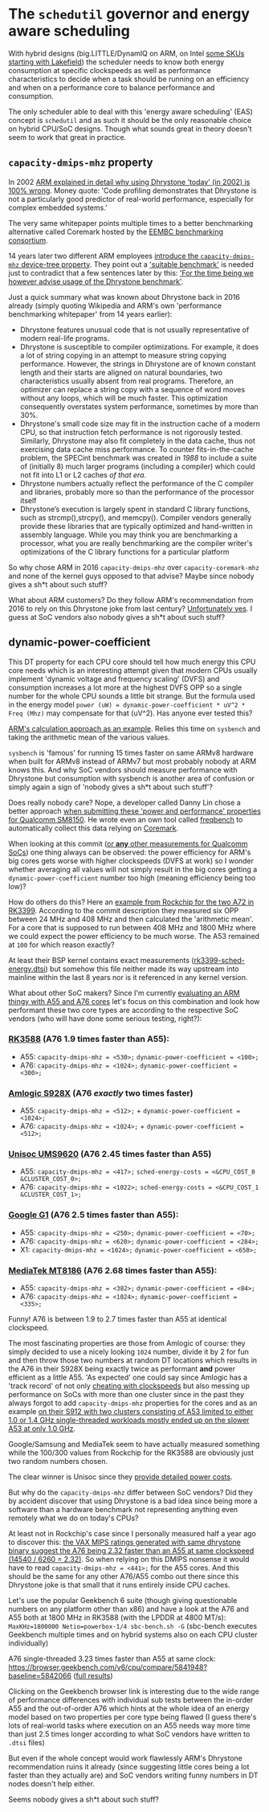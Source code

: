 # The `schedutil` governor and energy aware scheduling

With hybrid designs (big.LITTLE/DynamIQ on ARM, on Intel [some SKUs starting with Lakefield](https://github.com/ThomasKaiser/sbc-bench/blob/07fdc0b99e0868d8d40425bdf8ba97d00aca4ad3/sbc-bench.sh#L2171-L2315)) the scheduler needs to know both energy consumption at specific clockspeeds as well as performance characteristics to decide when a task should be running on an efficiency and when on a performance core to balance performance and consumption.

The only scheduler able to deal with this 'energy aware scheduling' (EAS) concept is `schedutil` and as such it should be the only reasonable choice on hybrid CPU/SoC designs. Though what sounds great in theory doesn't seem to work that great in practice.

## `capacity-dmips-mhz` property

In 2002 [ARM explained in detail why using Dhrystone 'today' (in 2002) is 100% wrong](https://www.docjava.com/courses/cr346/data/papers/DhrystoneMIPS-CriticismbyARM.pdf). Money quote: 'Code profiling demonstrates that Dhrystone is not a particularly good predictor of real-world performance, especially for complex embedded systems.'

The very same whitepaper points multiple times to a better benchmarking alternative called Coremark hosted by the [EEMBC benchmarking consortium](https://www.eembc.org).

14 years later two different ARM employees [introduce the `capacity-dmips-mhz` device-tree property](https://github.com/torvalds/linux/commit/de42fe116dcc157b08d5db367bde4742d4e76af3). They point out a ['suitable benchmark'](https://github.com/torvalds/linux/blob/master/Documentation/devicetree/bindings/cpu/cpu-capacity.txt#L18-L25) is needed just to contradict that a few sentences later by this: ['For the time being we however advise usage of the Dhrystone benchmark'](https://github.com/torvalds/linux/blob/master/Documentation/devicetree/bindings/cpu/cpu-capacity.txt#L33).

Just a quick summary what was known about Dhrystone back in 2016 already (simply quoting Wikipedia and ARM's own 'performance benchmarking whitepaper' from 14 years earlier):

  * Dhrystone features unusual code that is not usually representative of modern real-life programs.
  * Dhrystone is susceptible to compiler optimizations. For example, it does a lot of string copying in an attempt to measure string copying performance. However, the strings in Dhrystone are of known constant length and their starts are aligned on natural boundaries, two characteristics usually absent from real programs. Therefore, an optimizer can replace a string copy with a sequence of word moves without any loops, which will be much faster. This optimization consequently overstates system performance, sometimes by more than 30%.
  * Dhrystone's small code size may fit in the instruction cache of a modern CPU, so that instruction fetch performance is not rigorously tested. Similarly, Dhrystone may also fit completely in the data cache, thus not exercising data cache miss performance. To counter fits-in-the-cache problem, the SPECint benchmark was created *in 1988* to include a suite of (initially 8) much larger programs (including a compiler) which could not fit into L1 or L2 caches *of that era*.
  * Dhrystone numbers actually reflect the performance of the C compiler and libraries, probably more so than the performance of the processor itself
  * Dhrystone’s execution is largely spent in standard C library functions, such as strcmp(),strcpy(), and memcpy(). Compiler vendors generally provide these libraries that are typically optimized and hand-written in assembly language. While you may think you are benchmarking a processor, what you are really benchmarking are the compiler writer's optimizations of the C library functions for a particular platform

So why chose ARM in 2016 `capacity-dmips-mhz` over `capacity-coremark-mhz` and none of the kernel guys opposed to that advise? Maybe since nobody gives a sh*t about such stuff?

What about ARM customers? Do they follow ARM's recommendation from 2016 to rely on this Dhrystone joke from last century? [Unfortunately yes](https://lore.kernel.org/linux-devicetree/5A3CD286.2010705@hisilicon.com/T/). I guess at SoC vendors also nobody gives a sh*t about such stuff?

## dynamic-power-coefficient

This DT property for each CPU core should tell how much energy this CPU core needs which is an interesting attempt given that modern CPUs usually implement 'dynamic voltage and frequency scaling' (DVFS) and consumption increases a lot more at the highest DVFS OPP so a single number for the whole CPU sounds a little bit strange. But the formula used in the energy model `power (uW) = dynamic-power-coefficient * uV^2 * Freq (Mhz)` may compensate for that (uV^2). Has anyone ever tested this?

[ARM's calculation approach as an example](https://patchwork.ozlabs.org/project/linux-imx/patch/20190128165522.31749-7-quentin.perret@arm.com/). Relies this time on `sysbench` and taking the arithmetic mean of the various values.

`sysbench` is 'famous' for running 15 times faster on same ARMv8 hardware when built for ARMv8 instead of ARMv7 but most probably nobody at ARM knows this. And why SoC vendors should measure performance with Dhrystone but consumption with sysbench is another area of confusion or simply again a sign of 'nobody gives a sh*t about such stuff'?

Does really nobody care? Nope, a developer called Danny Lin chose a better approach [when submitting these 'power and performance' properties for Qualcomm SM8150](https://github.com/torvalds/linux/commit/5b2dae72187de25a90f245482281a9ed0ffd268f). He wrote even an own tool called [freqbench](https://github.com/kdrag0n/freqbench) to automatically collect this data relying on [Coremark](https://www.eembc.org/coremark/).

When looking at this commit ([or **any** other measurements for Qualcomm SoCs](https://github.com/kdrag0n/freqbench/tree/master/results)) one thing always can be observed: the power efficiency for ARM's big cores gets worse with higher clockspeeds (DVFS at work) so I wonder whether averaging all values will not simply result in the big cores getting a `dynamic-power-coefficient` number too high (meaning efficiency being too low)?

How do others do this? Here an [example from Rockchip for the two A72 in RK3399](https://patchwork.kernel.org/project/linux-arm-kernel/patch/1500974575-2244-1-git-send-email-wxt@rock-chips.com/). According to the commit description they measured six OPP between 24 MHz and 408 MHz and then calculated the 'arithmetic mean'. For a core that is supposed to run between 408 MHz and 1800 MHz where we could expect the power efficiency to be much worse. The A53 remained at `100` for which reason exactly? 

At least their BSP kernel contains exact measurements ([rk3399-sched-energy.dtsi](https://github.com/armbian/linux-rockchip/blob/rk-5.10-rkr6/arch/arm64/boot/dts/rockchip/rk3399-sched-energy.dtsi)) but somehow this file neither made its way upstream into mainline within the last 8 years nor is it referenced in any kernel version.

What about other SoC makers? Since I'm currently [evaluating an ARM thingy with A55 and A76 cores](Quick_Preview_of_ROCK_5_ITX.md) let's focus on this combination and look how performant these two core types are according to the respective SoC vendors (who will have done some serious testing, right?):

### [RK3588](https://github.com/armbian/linux-rockchip/blob/rk-5.10-rkr6/arch/arm64/boot/dts/rockchip/rk3588s.dtsi) (A76 1.9 times faster than A55):

  * A55: `capacity-dmips-mhz = <530>;` `dynamic-power-coefficient = <100>;`
  * A76: `capacity-dmips-mhz = <1024>;` `dynamic-power-coefficient = <300>;`

### [Amlogic S928X](https://github.com/CoreELEC/linux-amlogic/blob/amlogic-5.4.210/arch/arm64/boot/dts/amlogic/mesons5.dtsi) (A76 *exactly* two times faster)

  * A55: `capacity-dmips-mhz = <512>;` + `dynamic-power-coefficient = <1024>;`
  * A76: `capacity-dmips-mhz = <1024>;` + `dynamic-power-coefficient = <512>;`

### [Unisoc UMS9620](https://github.com/realme-kernel-opensource/realme_C31_C35_narzo50A-Prime-AndroidR-kernel-source/blob/79c7c8b238a20393a78ee5f1110991bd4280e143/arch/arm64/boot/dts/sprd/ums9620.dtsi) (A76 2.45 times faster than A55)

  * A55: `capacity-dmips-mhz = <417>;` `sched-energy-costs = <&CPU_COST_0 &CLUSTER_COST_0>;`
  * A76: `capacity-dmips-mhz = <1022>;` `sched-energy-costs = <&CPU_COST_1 &CLUSTER_COST_1>;`

### [Google G1](https://github.com/torvalds/linux/blob/master/arch/arm64/boot/dts/exynos/google/gs101.dtsi) (A76 2.5 times faster than A55):

  * A55: `capacity-dmips-mhz = <250>;` `dynamic-power-coefficient = <70>;`
  * A76: `capacity-dmips-mhz = <620>;` `dynamic-power-coefficient = <284>;`
  * X1: `capacity-dmips-mhz = <1024>;` `dynamic-power-coefficient = <650>;`

### [MediaTek MT8186](https://github.com/torvalds/linux/blob/master/arch/arm64/boot/dts/mediatek/mt8186.dtsi) (A76 2.68 times faster than A55):

  * A55: `capacity-dmips-mhz = <382>;` `dynamic-power-coefficient = <84>;`
  * A76: `capacity-dmips-mhz = <1024>;` `dynamic-power-coefficient = <335>;`

Funny! A76 is between 1.9 to 2.7 times faster than A55 at identical clockspeed.

The most fascinating properties are those from Amlogic of course: they simply decided to use a nicely looking `1024` number, divide it by 2 for fun and then throw those two numbers at random DT locations which results in the A76 in their S928X being exactly twice as performant **and** power efficient as a little A55. 'As expected' one could say since Amlogic has a 'track record' of not only [cheating with clockspeeds](https://www.cnx-software.com/2016/08/28/amlogic-s905-and-s912-processors-appear-to-be-limited-to-1-5-ghz-not-2-ghz-as-advertised/) but also messing up performance on SoCs with more than one cluster since in the past they always forgot to add `capacity-dmips-mhz` properties for the cores and as an example [on their S912 with two clusters consisting of A53 limited to either 1.0 or 1.4 GHz single-threaded workloads mostly ended up on the slower A53 at only 1.0 GHz](https://forum.khadas.com/t/s912-limited-to-1200-mhz-with-multithreaded-loads/2311/54?u=tkaiser).

Google/Samsung and MediaTek seem to have actually measured something while the 100/300 values from Rockchip for the RK3588 are obviously just two random numbers chosen. 

The clear winner is Unisoc since they [provide detailed power costs](https://github.com/realme-kernel-opensource/realme_C31_C35_narzo50A-Prime-AndroidR-kernel-source/blob/79c7c8b238a20393a78ee5f1110991bd4280e143/arch/arm64/boot/dts/sprd/ums9620.dtsi#L133-L173).

But why do the `capacity-dmips-mhz` differ between SoC vendors? Did they by accident discover that using Dhrystone is a bad idea since being more a software than a hardware benchmark not representing anything even remotely what we do on today's CPUs?

At least not in Rockchip's case since I personally measured half a year ago to discover this: [the VAX MIPS ratings generated with same dhrystone binary suggest the A76 being 2.32 faster than an A55 at same clockspeed (14540 / 6260 = 2.32)](https://github.com/ThomasKaiser/sbc-bench/blob/master/Benchmarking_some_benchmarks.md#dhrystone--dmips--dmipsmhz). So when relying on this DMIPS nonsense it would have to read `capacity-dmips-mhz = <441>;` for the A55 cores. And this should be the same for any other A76/A55 combo out there since this Dhrystone joke is that small that it runs entirely inside CPU caches.

Let's use the popular Geekbench 6 suite (though giving questionable numbers on any platform other than x86) and have a look at the A76 and A55 both at 1800 MHz in RK3588 (with the LPDDR at 4800 MT/s): `MaxKHz=1800000 Netio=powerbox-1/4 sbc-bench.sh -G` (sbc-bench executes Geekbench multiple times and on hybrid systems also on each CPU cluster individually)

A76 single-threaded 3.23 times faster than A55 at same clock: https://browser.geekbench.com/v6/cpu/compare/5841948?baseline=5842066 ([full results](https://sprunge.us/B7m0Gs))

Clicking on the Geekbench browser link is interesting due to the wide range of performance differences with individual sub tests between the in-order A55 and the out-of-order A76 which hints at the whole idea of an energy model based on two properties per core type being flawed (I guess there's lots of real-world tasks where execution on an A55 needs way more time than just 2.5 times longer according to what SoC vendors have written to `.dtsi` files)

But even if the whole concept would work flawlessly ARM's Dhrystone recommendation ruins it already (since suggesting little cores being a lot faster than they actually are) and SoC vendors writing funny numbers in DT nodes doesn't help either.

Seems nobody gives a sh*t about such stuff?